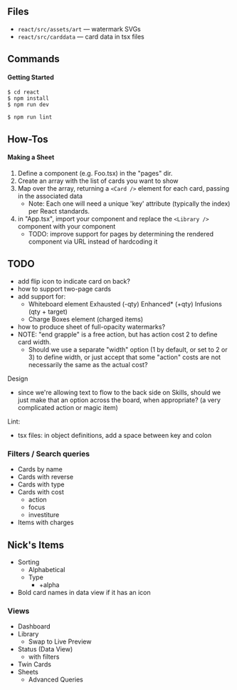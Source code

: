 ## Files

- `react/src/assets/art` — watermark SVGs
- `react/src/carddata` — card data in tsx files

## Commands

#### Getting Started

```
$ cd react
$ npm install
$ npm run dev

$ npm run lint
```

## How-Tos

#### Making a Sheet

1. Define a component (e.g. Foo.tsx) in the "pages" dir.
2. Create an array with the list of cards you want to show
3. Map over the array, returning a `<Card />` element for each card, passing in the associated data
	* Note: Each one will need a unique 'key' attribute (typically the index) per React standards.
4. in "App.tsx", import your component and replace the `<Library />` component with your component
	* TODO: improve support for pages by determining the rendered component via URL instead of hardcoding it

## TODO

- add flip icon to indicate card on back?
- how to support two-page cards
- add support for:
    - Whiteboard element
            Exhausted (-qty)
            Enhanced* (+qty)
            Infusions (qty + target)
    - Charge Boxes element  (charged items)
- how to produce sheet of full-opacity watermarks?
- NOTE: "end grapple" is a free action, but has action cost 2 to define card width.
  - Should we use a separate "width" option (1 by default, or set to 2 or 3) to define width, or just accept that some 
    "action" costs are not necessarily the same as the actual cost?

Design
- since we're allowing text to flow to the back side on Skills, should we just make that an option across the board, when appropriate?  (a very complicated action or magic item)

Lint:
- tsx files: in object definitions, add a space between key and colon

### Filters / Search queries

 - Cards by name
 - Cards with reverse
 - Cards with type
 - Cards with cost
   - action
   - focus
   - investiture
 - Items with charges


## Nick's Items
 
 - Sorting
   - Alphabetical
   - Type
     - +alpha
 - Bold card names in data view if it has an icon

### Views
 
 - Dashboard
 - Library
   - Swap to Live Preview
 - Status (Data View)
   - with filters
 - Twin Cards
 - Sheets
   - Advanced Queries
